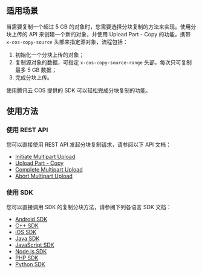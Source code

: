 ## 适用场景

当需要复制一个超过 5 GB 的对象时，您需要选择分块复制的方法来实现。使用分块上传的 API 来创建一个新的对象，并使用 Upload Part - Copy 的功能，携带 `x-cos-copy-source` 头部来指定源对象，流程包括：

1. 初始化一个分块上传的对象；
2. 复制源对象的数据，可指定 `x-cos-copy-source-range` 头部，每次只可复制最多 5 GB 数据；
3. 完成分块上传。

使用腾讯云 COS 提供的 SDK 可以轻松完成分块复制的功能。

## 使用方法

### 使用 REST API

您可以直接使用 REST API 发起分块复制请求，请参阅以下 API 文档：

- [Initiate Multipart Upload](https://cloud.tencent.com/document/product/436/7746)
- [Upload Part - Copy](https://cloud.tencent.com/document/product/436/8287)
- [Complete Multipart Upload](https://cloud.tencent.com/document/product/436/7742)
- [Abort Multipart Upload](https://cloud.tencent.com/document/product/436/7740)

### 使用 SDK

您可以直接调用 SDK 的复制分块方法，请参阅下列各语言 SDK 文档：

- [Android SDK](https://cloud.tencent.com/document/product/436/34536#.E5.A4.8D.E5.88.B6.E5.88.86.E5.9D.97)
- [C++ SDK](https://cloud.tencent.com/document/product/436/35161#.E5.A4.8D.E5.88.B6.E5.88.86.E5.9D.97)
- [iOS SDK](https://cloud.tencent.com/document/product/436/34107#.E5.A4.8D.E5.88.B6.E5.88.86.E5.9D.97)
- [Java SDK](https://cloud.tencent.com/document/product/436/35215#.E5.A4.8D.E5.88.B6.E5.88.86.E5.9D.97)
- [JavaScript SDK](https://cloud.tencent.com/document/product/436/12260#slice-copy-file)
- [Node.js SDK](https://cloud.tencent.com/document/product/436/12264#slice-copy-file)
- [PHP SDK](https://cloud.tencent.com/document/product/436/34282#.E5.A4.8D.E5.90.88.E5.A4.8D.E5.88.B6)
- [Python SDK](https://cloud.tencent.com/document/product/436/35151#.E5.A4.8D.E5.88.B6.E5.88.86.E5.9D.97)
